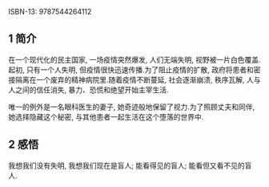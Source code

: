
ISBN-13: 9787544264112

## 1 简介

在一个现代化的民主国家, 一场疫情突然爆发, 人们无端失明, 视野被一片白色覆盖.起初, 只有一个人失明, 但疫情很快迅速传播.为了阻止疫情的扩散, 政府将患者和密接隔离在一个废弃的精神病院里.随着疫情不断蔓延, 社会逐渐崩溃, 秩序瓦解, 人与人之间的信任消失, 暴力、恐慌和绝望开始主宰生活.

唯一的例外是一名眼科医生的妻子, 她奇迹般地保留了视力.为了照顾丈夫和同伴, 她选择隐藏这个秘密, 与其他患者一起生活在这个堕落的世界中.

## 2 感悟

我想我们没有失明, 我想我们现在是盲人; 能看得见的盲人; 能看但又看不见的盲人.

